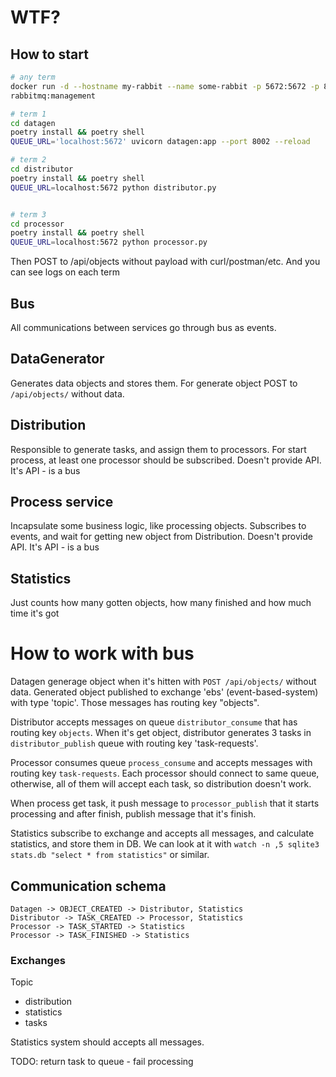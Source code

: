 # WTF?

## How to start

```bash
# any term
docker run -d --hostname my-rabbit --name some-rabbit -p 5672:5672 -p 8080:15672
rabbitmq:management

# term 1
cd datagen
poetry install && poetry shell
QUEUE_URL='localhost:5672' uvicorn datagen:app --port 8002 --reload

# term 2
cd distributor
poetry install && poetry shell
QUEUE_URL=localhost:5672 python distributor.py


# term 3
cd processor
poetry install && poetry shell
QUEUE_URL=localhost:5672 python processor.py
```

Then POST to /api/objects without payload with curl/postman/etc.
And you can see logs on each term

## Bus

All communications between services go through bus as events.

## DataGenerator

Generates data objects and stores them. For generate object POST to
`/api/objects/` without data.

## Distribution

Responsible to generate tasks, and assign them to processors. For start process,
at least one processor should be subscribed.
Doesn't provide API. It's API - is a bus

## Process service

Incapsulate some business logic, like processing objects. Subscribes to events,
and wait for getting new object from Distribution.
Doesn't provide API. It's API - is a bus

## Statistics

Just counts how many gotten objects, how many finished and how much time it's
got

# How to work with bus

Datagen generage object when it's hitten with `POST /api/objects/` without data.
Generated object published to exchange 'ebs' (event-based-system) with type
'topic'. Those messages has routing key "objects".

Distributor accepts messages on queue `distributor_consume` that has routing key
`objects`. When it's get object, distributor generates 3 tasks in
`distributor_publish` queue with routing key 'task-requests'.

Processor consumes queue `process_consume` and accepts messages with routing key
`task-requests`. Each processor should connect to same queue, otherwise, all of
them will accept each task, so distribution doesn't work.

When process get task, it push message to `processor_publish`
that it starts processing and after finish, publish message that it's finish.

Statistics subscribe to exchange and accepts all messages, and calculate
statistics, and store them in DB. We can look at it with `watch -n ,5 sqlite3
stats.db "select * from statistics"` or similar.


## Communication schema

```
Datagen -> OBJECT_CREATED -> Distributor, Statistics
Distributor -> TASK_CREATED -> Processor, Statistics
Processor -> TASK_STARTED -> Statistics
Processor -> TASK_FINISHED -> Statistics
```
### Exchanges

Topic
- distribution
- statistics
- tasks

Statistics system should accepts all messages.


TODO: return task to queue - fail processing
